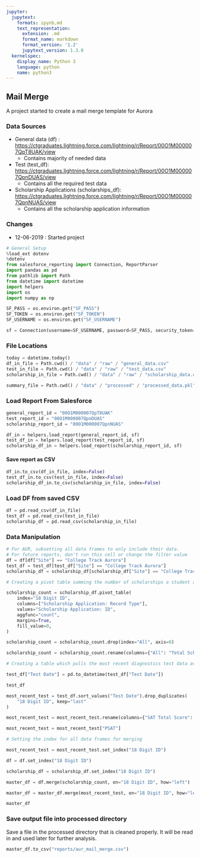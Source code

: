 ```yaml
---
jupyter:
  jupytext:
    formats: ipynb,md
    text_representation:
      extension: .md
      format_name: markdown
      format_version: '1.2'
      jupytext_version: 1.3.0
  kernelspec:
    display_name: Python 3
    language: python
    name: python3
---
```


## Mail Merge

A project started to create a mail merge template for Aurora

### Data Sources
- General data (df) : https://ctgraduates.lightning.force.com/lightning/r/Report/00O1M000007QpT8UAK/view
    - Contains majority of needed data
- Test (test_df): https://ctgraduates.lightning.force.com/lightning/r/Report/00O1M000007QpnDUAS/view
    - Contains all the required test data
- Scholarship Applications (scholarships_df): https://ctgraduates.lightning.force.com/lightning/r/Report/00O1M000007QpnNUAS/view
    - Contains all the scholarship application information

### Changes
- 12-06-2019 : Started project

```python
# General Setup
%load_ext dotenv
%dotenv
from salesforce_reporting import Connection, ReportParser
import pandas as pd
from pathlib import Path
from datetime import datetime
import helpers
import os
import numpy as np

SF_PASS = os.environ.get("SF_PASS")
SF_TOKEN = os.environ.get("SF_TOKEN")
SF_USERNAME = os.environ.get("SF_USERNAME")

sf = Connection(username=SF_USERNAME, password=SF_PASS, security_token=SF_TOKEN)
```

### File Locations

```python
today = datetime.today()
df_in_file = Path.cwd() / "data" / "raw" / "general_data.csv"
test_in_file = Path.cwd() / "data" / "raw" / "test_data.csv"
scholarship_in_file = Path.cwd() / "data" / "raw" / "scholarship_data.csv"

summary_file = Path.cwd() / "data" / "processed" / "processed_data.pkl"
```

### Load Report From Salesforce

```python
general_report_id = "00O1M000007QpT8UAK"
test_report_id = "00O1M000007QpnDUAS"
scholarship_report_id = "00O1M000007QpnNUAS"

df_in = helpers.load_report(general_report_id, sf)
test_df_in = helpers.load_report(test_report_id, sf)
scholarship_df_in = helpers.load_report(scholarship_report_id, sf)
```

#### Save report as CSV

```python
df_in.to_csv(df_in_file, index=False)
test_df_in.to_csv(test_in_file, index=False)
scholarship_df_in.to_csv(scholarship_in_file, index=False)
```

### Load DF from saved CSV

```python
df = pd.read_csv(df_in_file)
test_df = pd.read_csv(test_in_file)
scholarship_df = pd.read_csv(scholarship_in_file)
```

### Data Manipulation

```python
# For AUR, subsetting all data frames to only include their data.
# For future reports, don't run this cell or change the filter value
df = df[df["Site"] == "College Track Aurora"]
test_df = test_df[test_df["Site"] == "College Track Aurora"]
scholarship_df = scholarship_df[scholarship_df["Site"] == "College Track Aurora"]
```


```python
# Creating a pivot table summing the number of scholarships a student applied to

scholarship_count = scholarship_df.pivot_table(
    index="18 Digit ID",
    columns=["Scholarship Application: Record Type"],
    values="Scholarship Application: ID",
    aggfunc="count",
    margins=True,
    fill_value=0,
)
```

```python
scholarship_count = scholarship_count.drop(index="All", axis=0)
```

```python
scholarship_count = scholarship_count.rename(columns={"All": "Total Scholarships"})
```

```python
# Creating a table which pulls the most recent diagnostics test data avaliable for each student

test_df["Test Date"] = pd.to_datetime(test_df["Test Date"])
```

```python
test_df
```

```python
most_recent_test = test_df.sort_values("Test Date").drop_duplicates(
    "18 Digit ID", keep="last"
)
```

```python
most_recent_test = most_recent_test.rename(columns={"SAT Total Score": "PSAT"})
```

```python
most_recent_test = most_recent_test["PSAT"]
```

```python
# Setting the index for all data frames for merging

most_recent_test = most_recent_test.set_index("18 Digit ID")

df = df.set_index("18 Digit ID")

scholarship_df = scholarship_df.set_index("18 Digit ID")
```

```python
master_df = df.merge(scholarship_count, on="18 Digit ID", how="left")
```

```python
master_df = master_df.merge(most_recent_test, on="18 Digit ID", how="left")
```

```python
master_df
```

### Save output file into processed directory

Save a file in the processed directory that is cleaned properly. It will be read in and used later for further analysis.

```python
master_df.to_csv("reports/aur_mail_merge.csv")
```

```python

```
